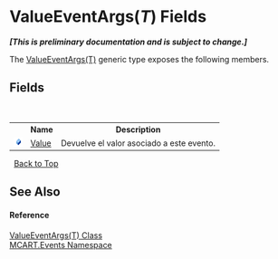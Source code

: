 # ValueEventArgs(*T*) Fields
 _**\[This is preliminary documentation and is subject to change.\]**_

The <a href="99375f7a-b85c-b405-0819-7d2e3b04732b">ValueEventArgs(T)</a> generic type exposes the following members.


## Fields
&nbsp;<table><tr><th></th><th>Name</th><th>Description</th></tr><tr><td>![Public field](media/pubfield.gif "Public field")</td><td><a href="f181a584-8aaf-ece3-266a-64c8a1a3dea4">Value</a></td><td>
Devuelve el valor asociado a este evento.</td></tr></table>&nbsp;
<a href="#valueeventargs(*t*)-fields">Back to Top</a>

## See Also


#### Reference
<a href="99375f7a-b85c-b405-0819-7d2e3b04732b">ValueEventArgs(T) Class</a><br /><a href="e063e014-3886-09dc-6bff-1da9132b73cc">MCART.Events Namespace</a><br />